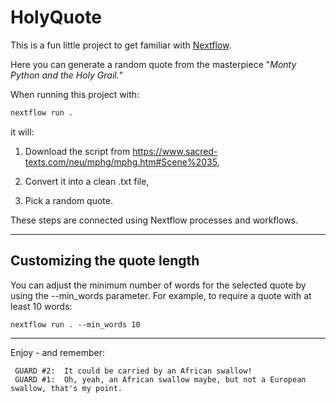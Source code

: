 # HolyQuote

This is a fun little project to get familiar with [Nextflow](https://www.nextflow.io/).

Here you can generate a random quote from the masterpiece "*Monty Python and the Holy Grail.*"

When running this project with:

``` bash
nextflow run .
```
it will:

1. Download the script from https://www.sacred-texts.com/neu/mphg/mphg.htm#Scene%2035,

2. Convert it into a clean .txt file,

3. Pick a random quote.

These steps are connected using Nextflow processes and workflows.

---
## Customizing the quote length
You can adjust the minimum number of words for the selected quote by using the --min_words parameter.
For example, to require a quote with at least 10 words:
```
nextflow run . --min_words 10
```
---
Enjoy - and remember:
```
 GUARD #2:  It could be carried by an African swallow!
 GUARD #1:  Oh, yeah, an African swallow maybe, but not a European swallow, that's my point.
```
